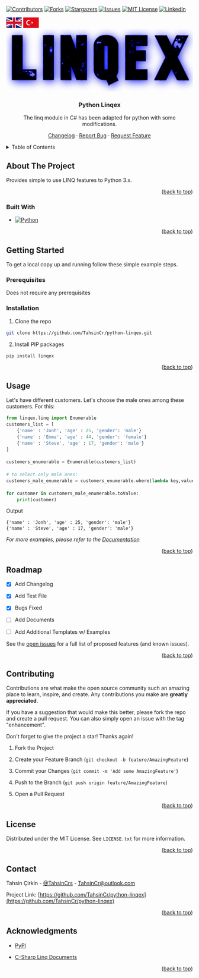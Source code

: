 <a name="readme-top"></a>

[![Contributors][contributors-shield]][contributors-url]
[![Forks][forks-shield]][forks-url]
[![Stargazers][stars-shield]][stars-url]
[![Issues][issues-shield]][issues-url]
[![MIT License][license-shield]][license-url]
[![LinkedIn][linkedin-shield]][linkedin-url]

<a href="https://github.com/TahsinCr/python-linqex/blob/master/README.md">
 <img src="images/languages/british-flag.png" height="28" alt="Logo" ></a>
<a href="https://github.com/TahsinCr/python-linqex/blob/master/README_tr.md">
 <img src="images/languages/turkish-flag.png" height="28" alt="Logo" ></a>

<br />






<!-- About -->
<div align="center">

<a href="https://github.com/TahsinCr/python-linqex">

<img src="images/logo.png" alt="Logo">

</a>

<h3 align="center">Python Linqex</h3>

<p align="center">

The linq module in C# has been adapted for python with some modifications.

<a href="https://github.com/TahsinCr/python-linqex/blob/master/CHANGELOG.md">Changelog</a>
 · 
<a href="https://github.com/TahsinCr/python-linqex/issues">Report Bug</a>
 · 
<a href="https://github.com/TahsinCr/python-linqex/issues">Request Feature</a>
 
</p>

</div>






<!-- TABLE OF CONTENTS -->

<details>

<summary>Table of Contents</summary>

<ol>

<li>

<a href="#about-the-project">About The Project</a>

<ul>

<li><a href="#built-with">Built With</a></li>

</ul>

</li>

<li>

<a href="#getting-started">Getting Started</a>

<ul>

<li><a href="#prerequisites">Prerequisites</a></li>

<li><a href="#installation">Installation</a></li>

</ul>

</li>

<li><a href="#usage">Usage</a></li>

<li><a href="#roadmap">Roadmap</a></li>

<li><a href="#contributing">Contributing</a></li>

<li><a href="#license">License</a></li>

<li><a href="#contact">Contact</a></li>

<li><a href="#acknowledgments">Acknowledgments</a></li>

</ol>

</details>






<!-- ABOUT THE PROJECT -->

##  About The Project

Provides simple to use LINQ features to Python 3.x.

<p align="right">(<a href="#readme-top">back to top</a>)</p>

###  Built With

* [![Python][Python]][Python-url]

<p align="right">(<a href="#readme-top">back to top</a>)</p>






<!-- GETTING STARTED -->

##  Getting Started

To get a local copy up and running follow these simple example steps.

###  Prerequisites

Does not require any prerequisites

###  Installation

1. Clone the repo
```sh
git clone https://github.com/TahsinCr/python-linqex.git
```

2. Install PIP packages
```sh
pip install linqex
```

<p align="right">(<a href="#readme-top">back to top</a>)</p>






<!-- USAGE EXAMPLES -->

##  Usage

Let's have different customers. Let's choose the male ones among these customers. For this:
```python
from linqex.linq import Enumerable
customers_list = [
    {'name' : 'Jonh', 'age' : 25, 'gender': 'male'}
    {'name' : 'Emma', 'age' : 44, 'gender': 'female'}
    {'name' : 'Steve', 'age' : 17, 'gender': 'male'}
]

customers_enumerable = Enumerable(customers_list)

# to select only male ones:
customers_male_enumerable = customers_enumerable.where(lambda key,value: value['gender'] == 'male')

for customer in customers_male_enumerable.toValue:
    print(customer)
```
Output
```
{'name' : 'Jonh', 'age' : 25, 'gender': 'male'}
{'name' : 'Steve', 'age' : 17, 'gender': 'male'}
```

_For more examples, please refer to the [Documentation](https://github.com/TahsinCr/python-linqex/wiki)_

<p align="right">(<a href="#readme-top">back to top</a>)</p>






<!-- ROADMAP -->

##  Roadmap

- [x] Add Changelog

- [x] Add Test File

- [x] Bugs Fixed

- [ ] Add Documents

- [ ] Add Additional Templates w/ Examples

See the [open issues](https://github.com/TahsinCr/python-linqex/issues) for a full list of proposed features (and known issues).

<p align="right">(<a href="#readme-top">back to top</a>)</p>






<!-- CONTRIBUTING -->

##  Contributing

Contributions are what make the open source community such an amazing place to learn, inspire, and create. Any contributions you make are **greatly appreciated**.

If you have a suggestion that would make this better, please fork the repo and create a pull request. You can also simply open an issue with the tag "enhancement".

Don't forget to give the project a star! Thanks again!

1. Fork the Project

2. Create your Feature Branch (`git checkout -b feature/AmazingFeature`)

3. Commit your Changes (`git commit -m 'Add some AmazingFeature'`)

4. Push to the Branch (`git push origin feature/AmazingFeature`)

5. Open a Pull Request

<p align="right">(<a href="#readme-top">back to top</a>)</p>






<!-- LICENSE -->

##  License

Distributed under the MIT License. See `LICENSE.txt` for more information.

<p align="right">(<a href="#readme-top">back to top</a>)</p>






<!-- CONTACT -->

##  Contact

Tahsin Çirkin - [@TahsinCrs](https://twitter.com/TahsinCrs) - TahsinCr@outlook.com

Project Link: [https://github.com/TahsinCr/python-linqex](https://github.com/TahsinCr/python-linqex)

<p align="right">(<a href="#readme-top">back to top</a>)</p>






<!-- ACKNOWLEDGMENTS -->

##  Acknowledgments

* [PyPI](https://pypi.org/project/linqex)

* [C-Sharp Linq Documents](https://learn.microsoft.com/en-us/dotnet/csharp/programming-guide/concepts/linq/)

<p align="right">(<a href="#readme-top">back to top</a>)</p>






<!-- LINKS & IMAGES URL -->

[contributors-shield]: https://img.shields.io/github/contributors/TahsinCr/python-linqex.svg?style=for-the-badge

[contributors-url]: https://github.com/TahsinCr/python-linqex/graphs/contributors

[forks-shield]: https://img.shields.io/github/forks/TahsinCr/python-linqex.svg?style=for-the-badge

[forks-url]: https://github.com/TahsinCr/python-linqex/network/members

[stars-shield]: https://img.shields.io/github/stars/TahsinCr/python-linqex.svg?style=for-the-badge

[stars-url]: https://github.com/TahsinCr/python-linqex/stargazers

[issues-shield]: https://img.shields.io/github/issues/TahsinCr/python-linqex.svg?style=for-the-badge

[issues-url]: https://github.com/TahsinCr/python-linqex/issues

[license-shield]: https://img.shields.io/github/license/TahsinCr/python-linqex.svg?style=for-the-badge

[license-url]: https://img.shields.io/github/forks/TahsinCr/python-linqex?style=flat-square

[linkedin-shield]: https://img.shields.io/badge/-LinkedIn-black.svg?style=for-the-badge&logo=linkedin&colorB=555

[linkedin-url]: https://linkedin.com/in/TahsinCr

[Python]: https://img.shields.io/pypi/pyversions/linqex?style=flat-square

[Python-url]: https://pypi.org/project/linqex